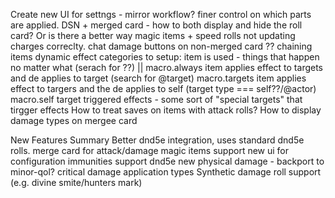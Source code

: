 Create new UI for settngs - mirror workflow?
   finer control on which parts are applied.
DSN + merged card - how to both display and hide the roll card? Or is there a better way
magic items + speed rolls not updating charges correclty.
chat damage buttons on non-merged card
?? chaining items
dynamic effect categories to setup:
  item is used - things that happen no matter what (serach for ??) || macro.always
  item applies effect to targets and de applies to target (search for @target) macro.targets
  item applies effect to targers and the de applies to self (target type === self??/@actor) macro.self
  target triggered effects - some sort of "special targets" that tirgger effects
How to treat saves on items with attack rolls?
How to display damage types on mergee card

New Features Summary
Better dnd5e integration, uses standard dnd5e rolls.
merge card for attack/damage
magic items support
new ui for configuration
immunities support dnd5e new physical damage - backport to minor-qol?
critical damage application types
Synthetic damage roll support (e.g. divine smite/hunters mark)
